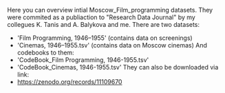 Here you can overview intial Moscow_Film_programming datasets. 
They were commited as a publiaction to "Research Data Journal" by my collegues K. Tanis and A. Balykova and me.
There are two datasets: 
- 'Film Programming, 1946–1955' (contains data on screenings)
- 'Cinemas, 1946–1955.tsv' (contains data on Moscow cinemas)
And codebooks to them:
- 'CodeBook_Film Programming, 1946-1955.tsv'
- 'CodeBook_Cinemas, 1946-1955.tsv' 
They can also be downloaded via link:
- https://zenodo.org/records/11109670 
